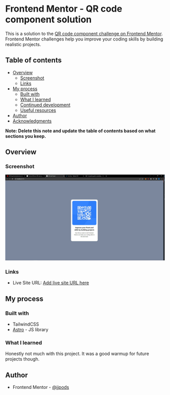 # Frontend Mentor - QR code component solution

This is a solution to the [QR code component challenge on Frontend Mentor](https://www.frontendmentor.io/challenges/qr-code-component-iux_sIO_H). Frontend Mentor challenges help you improve your coding skills by building realistic projects. 

## Table of contents

- [Overview](#overview)
  - [Screenshot](#screenshot)
  - [Links](#links)
- [My process](#my-process)
  - [Built with](#built-with)
  - [What I learned](#what-i-learned)
  - [Continued development](#continued-development)
  - [Useful resources](#useful-resources)
- [Author](#author)
- [Acknowledgments](#acknowledgments)

**Note: Delete this note and update the table of contents based on what sections you keep.**

## Overview

### Screenshot

![](./screenshot.jpg)

### Links
- Live Site URL: [Add live site URL here](https://jjpods.github.io)

## My process

### Built with

- TailwindCSS
- [Astro](https://astro.build/) - JS library

### What I learned

Honestly not much with this project. It was a good warmup for future projects though.

## Author

- Frontend Mentor - [@jjpods](https://www.frontendmentor.io/profile/jjpods)


